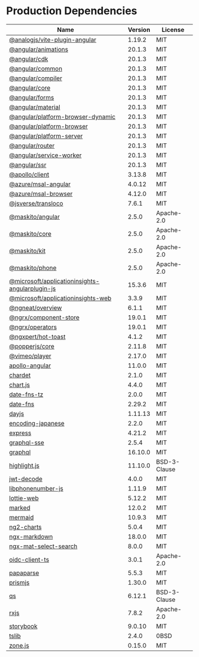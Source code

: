# Production Dependencies

  | Name | Version | License |
  | ---- | ------- | ------- |
  | [@analogjs/vite-plugin-angular](https://github.com/analogjs/analog) | 1.19.2 | MIT |
| [@angular/animations](https://github.com/angular/angular) | 20.1.3 | MIT |
| [@angular/cdk](https://github.com/angular/components) | 20.1.3 | MIT |
| [@angular/common](https://github.com/angular/angular) | 20.1.3 | MIT |
| [@angular/compiler](https://github.com/angular/angular) | 20.1.3 | MIT |
| [@angular/core](https://github.com/angular/angular) | 20.1.3 | MIT |
| [@angular/forms](https://github.com/angular/angular) | 20.1.3 | MIT |
| [@angular/material](https://github.com/angular/components) | 20.1.3 | MIT |
| [@angular/platform-browser-dynamic](https://github.com/angular/angular) | 20.1.3 | MIT |
| [@angular/platform-browser](https://github.com/angular/angular) | 20.1.3 | MIT |
| [@angular/platform-server](https://github.com/angular/angular) | 20.1.3 | MIT |
| [@angular/router](https://github.com/angular/angular) | 20.1.3 | MIT |
| [@angular/service-worker](https://github.com/angular/angular) | 20.1.3 | MIT |
| [@angular/ssr](https://github.com/angular/angular-cli) | 20.1.3 | MIT |
| [@apollo/client](https://github.com/apollographql/apollo-client) | 3.13.8 | MIT |
| [@azure/msal-angular](https://github.com/AzureAD/microsoft-authentication-library-for-js) | 4.0.12 | MIT |
| [@azure/msal-browser](https://github.com/AzureAD/microsoft-authentication-library-for-js) | 4.12.0 | MIT |
| [@jsverse/transloco](https://github.com/jsverse/transloco) | 7.6.1 | MIT |
| [@maskito/angular](https://github.com/taiga-family/maskito) | 2.5.0 | Apache-2.0 |
| [@maskito/core](https://github.com/taiga-family/maskito) | 2.5.0 | Apache-2.0 |
| [@maskito/kit](https://github.com/taiga-family/maskito) | 2.5.0 | Apache-2.0 |
| [@maskito/phone](https://github.com/taiga-family/maskito) | 2.5.0 | Apache-2.0 |
| [@microsoft/applicationinsights-angularplugin-js](https://github.com/microsoft/applicationinsights-angularplugin-js) | 15.3.6 | MIT |
| [@microsoft/applicationinsights-web](https://github.com/microsoft/ApplicationInsights-JS) | 3.3.9 | MIT |
| [@ngneat/overview](https://github.com/ngneat/overview) | 6.1.1 | MIT |
| [@ngrx/component-store](https://github.com/ngrx/platform) | 19.0.1 | MIT |
| [@ngrx/operators](https://github.com/ngrx/platform) | 19.0.1 | MIT |
| [@ngxpert/hot-toast](https://github.com/ngxpert/hot-toast) | 4.1.2 | MIT |
| [@popperjs/core](https://github.com/popperjs/popper-core) | 2.11.8 | MIT |
| [@vimeo/player](https://github.com/vimeo/player.js) | 2.17.0 | MIT |
| [apollo-angular](https://github.com/kamilkisiela/apollo-angular) | 11.0.0 | MIT |
| [chardet](https://github.com/runk/node-chardet) | 2.1.0 | MIT |
| [chart.js](https://github.com/chartjs/Chart.js) | 4.4.0 | MIT |
| [date-fns-tz](https://github.com/marnusw/date-fns-tz) | 2.0.0 | MIT |
| [date-fns](https://github.com/date-fns/date-fns) | 2.29.2 | MIT |
| [dayjs](https://github.com/iamkun/dayjs) | 1.11.13 | MIT |
| [encoding-japanese](https://github.com/polygonplanet/encoding.js) | 2.2.0 | MIT |
| [express](https://github.com/expressjs/express) | 4.21.2 | MIT |
| [graphql-sse](https://github.com/enisdenjo/graphql-sse) | 2.5.4 | MIT |
| [graphql](https://github.com/graphql/graphql-js) | 16.10.0 | MIT |
| [highlight.js](https://github.com/highlightjs/highlight.js) | 11.10.0 | BSD-3-Clause |
| [jwt-decode](https://github.com/auth0/jwt-decode) | 4.0.0 | MIT |
| [libphonenumber-js](git+https://gitlab.com/catamphetamine/libphonenumber-js) | 1.11.9 | MIT |
| [lottie-web](https://github.com/airbnb/lottie-web) | 5.12.2 | MIT |
| [marked](https://github.com/markedjs/marked) | 12.0.2 | MIT |
| [mermaid](https://github.com/mermaid-js/mermaid) | 10.9.3 | MIT |
| [ng2-charts](https://github.com/valor-software/ng2-charts) | 5.0.4 | MIT |
| [ngx-markdown](https://github.com/jfcere/ngx-markdown) | 18.0.0 | MIT |
| [ngx-mat-select-search](https://github.com/bithost-gmbh/ngx-mat-select-search) | 8.0.0 | MIT |
| [oidc-client-ts](https://github.com/authts/oidc-client-ts) | 3.0.1 | Apache-2.0 |
| [papaparse](https://github.com/mholt/PapaParse) | 5.5.3 | MIT |
| [prismjs](https://github.com/PrismJS/prism) | 1.30.0 | MIT |
| [qs](https://github.com/ljharb/qs) | 6.12.1 | BSD-3-Clause |
| [rxjs](https://github.com/reactivex/rxjs) | 7.8.2 | Apache-2.0 |
| [storybook](https://github.com/storybookjs/storybook) | 9.0.10 | MIT |
| [tslib](https://github.com/Microsoft/tslib) | 2.4.0 | 0BSD |
| [zone.js](https://github.com/angular/angular) | 0.15.0 | MIT |
